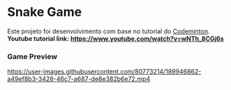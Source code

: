 # Snake Game

Este projeto foi desenvolvimento com base no tutorial do <a href="https://www.youtube.com/c/Codeminton">Codeminton</a>.<br/>
**Youtube tutorial link: https://www.youtube.com/watch?v=wNTh_8CGj6s**
### Game Preview
https://user-images.githubusercontent.com/80773214/189946862-a49ef8b3-3428-46c7-a687-de8e382b6e72.mp4

